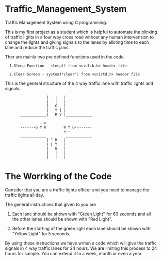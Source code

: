 # Traffic_Management_System
Traffic Management System using C programming.

This is my first project as a student which is helpful to automate the blinking of traffic lights in a four way cross road without any human intervension to change the lights and giving signals to the lanes by alloting time to each lane and reduce the traffic jams.

Ther are mainly two pre defined functions used in the code.

      1.Sleep Function - sleep() from <stdlib.h> header file
  
      2.Clear Screen - system("clear") from <unistd.h> header file

This is the general structure of the 4 way traffic lane with traffic lights and signals.

                       |   |   |         
                       |   |   |        
                       |   G   |        
                       |   Y | |       
           ____________|   R V |____________
                                         
                    -->        
           -------G Y R        R Y G--------
                               <--     
           ____________         ____________
                       | ^ R   |         
                       | | Y   |         
                       |   G   |        
                       |   |   |         
                       |   |   |         

# The Worrking of the Code
Consider that you are a traffic lights officer and you need to manage the traffic lights all day.

The general instructions that given to you are

1. Each lane should be shown with "Green Light" for 60 seconds and all the other lanes should be shown with "Red Light".

2. Before the starting of the green light each lane should be shown with "Yellow Light" for 5 seconds.

By using these instructions we have writen a code which will give the traffic signals in 4 way traffic lanes for 24 hours.
We are limiting this process to 24 hours for sample. You can extend it to a week, month or even a year.
